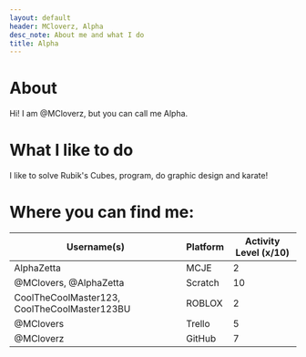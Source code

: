 ```yaml
---
layout: default
header: MCloverz, Alpha
desc_note: About me and what I do
title: Alpha
---
```

# About

Hi! I am @MCloverz, but you can call me Alpha.

# What I like to do

I like to solve Rubik's Cubes, program, do graphic design and karate!

# Where you can find me:
Username(s) | Platform | Activity Level (x/10)
----------- | -------- | ---------------------
AlphaZetta | MCJE | 2
@MClovers, @AlphaZetta | Scratch | 10
CoolTheCoolMaster123, CoolTheCoolMaster123BU | ROBLOX | 2
@MClovers | Trello | 5
@MCloverz | GitHub | 7

